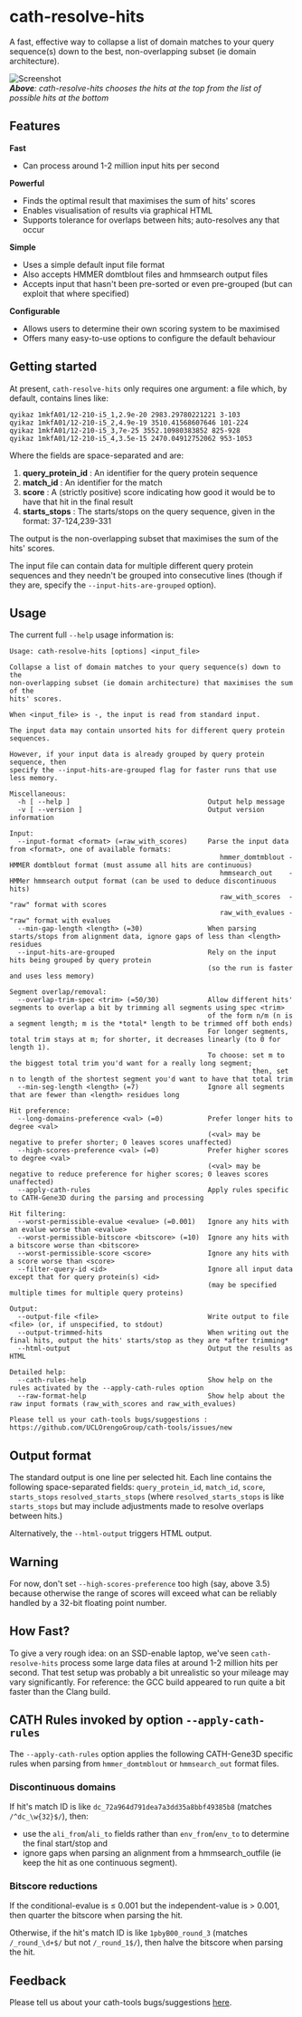cath-resolve-hits
=================

A fast, effective way to collapse a list of domain matches to your query sequence(s) down to the best, non-overlapping subset (ie domain architecture).

![Screenshot](img/cath-resolve-hits.example.jpg)
<br>
*__Above__: cath-resolve-hits chooses the hits at the top from the list of possible hits at the bottom*


Features
--------

**Fast**

 * Can process around 1-2 million input hits per second

**Powerful**

 * Finds the optimal result that maximises the sum of hits' scores
 * Enables visualisation of results via graphical HTML
 * Supports tolerance for overlaps between hits; auto-resolves any that occur

**Simple**

 * Uses a simple default input file format
 * Also accepts HMMER domtblout files and hmmsearch output files
 * Accepts input that hasn't been pre-sorted or even pre-grouped (but can exploit that where specified)

**Configurable**

 * Allows users to determine their own scoring system to be maximised
 * Offers many easy-to-use options to configure the default behaviour

<!--
TODOCUMENT:
 * open scoring scheme
-->

Getting started
---------------

At present, `cath-resolve-hits` only requires one argument: a file which, by default, contains lines like:

~~~~~no-highlight
qyikaz 1mkfA01/12-210-i5_1,2.9e-20 2983.29780221221 3-103
qyikaz 1mkfA01/12-210-i5_2,4.9e-19 3510.41568607646 101-224
qyikaz 1mkfA01/12-210-i5_3,7e-25 3552.10980383852 825-928
qyikaz 1mkfA01/12-210-i5_4,3.5e-15 2470.04912752062 953-1053
~~~~~

Where the fields are space-separated and are:

 1. **query_protein_id** : An identifier for the query protein sequence
 1. **match_id**         : An identifier for the match
 1. **score**            : A (strictly positive) score indicating how good it would be to have that hit in the final result
 1. **starts_stops**     : The starts/stops on the query sequence, given in the format: 37-124,239-331

The output is the non-overlapping subset that maximises the sum of the hits' scores.

The input file can contain data for multiple different query protein sequences and they needn't be grouped into consecutive lines (though if they are, specify the `--input-hits-are-grouped` option).

Usage
-----

The current full `--help` usage information is:

~~~~~no-highlight
Usage: cath-resolve-hits [options] <input_file>

Collapse a list of domain matches to your query sequence(s) down to the
non-overlapping subset (ie domain architecture) that maximises the sum of the
hits' scores.

When <input_file> is -, the input is read from standard input.

The input data may contain unsorted hits for different query protein sequences.

However, if your input data is already grouped by query protein sequence, then
specify the --input-hits-are-grouped flag for faster runs that use less memory.

Miscellaneous:
  -h [ --help ]                                  Output help message
  -v [ --version ]                               Output version information

Input:
  --input-format <format> (=raw_with_scores)     Parse the input data from <format>, one of available formats:
                                                    hmmer_domtmblout - HMMER domtblout format (must assume all hits are continuous)
                                                    hmmsearch_out    - HMMer hmmsearch output format (can be used to deduce discontinuous hits)
                                                    raw_with_scores  - "raw" format with scores
                                                    raw_with_evalues - "raw" format with evalues
  --min-gap-length <length> (=30)                When parsing starts/stops from alignment data, ignore gaps of less than <length> residues
  --input-hits-are-grouped                       Rely on the input hits being grouped by query protein
                                                 (so the run is faster and uses less memory)

Segment overlap/removal:
  --overlap-trim-spec <trim> (=50/30)            Allow different hits' segments to overlap a bit by trimming all segments using spec <trim>
                                                 of the form n/m (n is a segment length; m is the *total* length to be trimmed off both ends)
                                                 For longer segments, total trim stays at m; for shorter, it decreases linearly (to 0 for length 1).
                                                 To choose: set m to the biggest total trim you'd want for a really long segment;
                                                            then, set n to length of the shortest segment you'd want to have that total trim
  --min-seg-length <length> (=7)                 Ignore all segments that are fewer than <length> residues long

Hit preference:
  --long-domains-preference <val> (=0)           Prefer longer hits to degree <val>
                                                 (<val> may be negative to prefer shorter; 0 leaves scores unaffected)
  --high-scores-preference <val> (=0)            Prefer higher scores to degree <val>
                                                 (<val> may be negative to reduce preference for higher scores; 0 leaves scores unaffected)
  --apply-cath-rules                             Apply rules specific to CATH-Gene3D during the parsing and processing

Hit filtering:
  --worst-permissible-evalue <evalue> (=0.001)   Ignore any hits with an evalue worse than <evalue>
  --worst-permissible-bitscore <bitscore> (=10)  Ignore any hits with a bitscore worse than <bitscore>
  --worst-permissible-score <score>              Ignore any hits with a score worse than <score>
  --filter-query-id <id>                         Ignore all input data except that for query protein(s) <id>
                                                 (may be specified multiple times for multiple query proteins)

Output:
  --output-file <file>                           Write output to file <file> (or, if unspecified, to stdout)
  --output-trimmed-hits                          When writing out the final hits, output the hits' starts/stop as they are *after trimming*
  --html-output                                  Output the results as HTML

Detailed help:
  --cath-rules-help                              Show help on the rules activated by the --apply-cath-rules option
  --raw-format-help                              Show help about the raw input formats (raw_with_scores and raw_with_evalues)

Please tell us your cath-tools bugs/suggestions : https://github.com/UCLOrengoGroup/cath-tools/issues/new
~~~~~


Output format
-------------

The standard output is one line per selected hit. Each line contains the following space-separated fields: `query_protein_id`, `match_id`, `score`, `starts_stops` `resolved_starts_stops` (where `resolved_starts_stops` is like `starts_stops` but may include adjustments made to resolve overlaps between hits.)

Alternatively, the `--html-output` triggers HTML output.


Warning
-------

For now, don't set `--high-scores-preference` too high (say, above 3.5) because otherwise the range of scores will exceed what can be reliably handled by a 32-bit floating point number. 

<!-- Example: 3uunB00_round_3 drops out of 98300abb63cbbe1df0ce443557c9e767's results at --high-scores-preference around 4.9971849915 because it's crh-score (2.91038000874e-11 from bitscore 12.1) is small enough to not have any effect when added to a float representation of the best hit's score (5.40697294016e-4 from bitscore 233.9) ) -->




How Fast?
---------

To give a very rough idea: on an SSD-enable laptop, we've seen `cath-resolve-hits` process some large data files at around 1-2 million hits per second. That test setup was probably a bit unrealistic so your mileage may vary significantly. For reference: the GCC build appeared to run quite a bit faster than the Clang build.




CATH Rules invoked by option `--apply-cath-rules`
-------------------------------------------------

The `--apply-cath-rules` option applies the following CATH-Gene3D specific rules when parsing from `hmmer_domtmblout` or `hmmsearch_out` format files.

### Discontinuous domains

If hit's match ID is like `dc_72a964d791dea7a3dd35a8bbf49385b8` (matches `/^dc_\w{32}$/`), then:

 * use the `ali_from`/`ali_to` fields rather than `env_from`/`env_to` to determine the final start/stop and
 * ignore gaps when parsing an alignment from a hmmsearch_outfile (ie keep the hit as one continuous segment).

### Bitscore reductions

If the conditional-evalue is &le; 0.001 but the independent-value is > 0.001, then quarter the bitscore when parsing the hit.

Otherwise, if the hit's match ID is like `1pbyB00_round_3` (matches `/_round_\d+$/` but not `/_round_1$/`), then halve the bitscore when parsing the hit.




Feedback
--------

Please tell us about your cath-tools bugs/suggestions [here](https://github.com/UCLOrengoGroup/cath-tools/issues/new).
